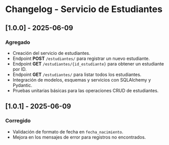 # Changelog - Servicio de Estudiantes

## [1.0.0] - 2025-06-09
### Agregado
- Creación del servicio de estudiantes.
- Endpoint **POST** `/estudiantes/` para registrar un nuevo estudiante.
- Endpoint **GET** `/estudiantes/{id_estudiante}` para obtener un estudiante por ID.
- Endpoint **GET** `/estudiantes/` para listar todos los estudiantes.
- Integración de modelos, esquemas y servicios con SQLAlchemy y Pydantic.
- Pruebas unitarias básicas para las operaciones CRUD de estudiantes.

## [1.0.1] - 2025-06-09
### Corregido
- Validación de formato de fecha en `fecha_nacimiento`.
- Mejora en los mensajes de error para registros no encontrados.
